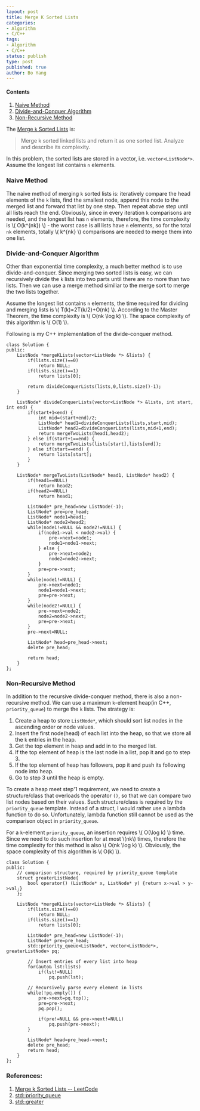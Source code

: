 ```yaml
---
layout: post
title: Merge K Sorted Lists
categories: 
- Algorithm
- C/C++ 
tags:
- Algorithm
- C/C++
status: publish
type: post
published: true
author: Bo Yang
---
```


#### Contents

1. [Naive Method](#naive_method)
2. [Divide-and-Conquer Algorithm](#divide_conquer)
3. [Non-Recursive Method](#heap)

The [Merge `k` Sorted Lists](https://oj.leetcode.com/problems/merge-k-sorted-lists/) is:

> Merge k sorted linked lists and return it as one sorted list. Analyze and describe its complexity.

In this problem, the sorted lists are stored in a vector, i.e. `vector<ListNode*>`. Assume the longest list contains `n` elements.

### <a name="naive_method">Naive Method</a>

The naive method of merging `k` sorted lists is: iteratively compare the head elements of the `k` lists, find the smallest node, append this node to the merged list and forward that list by one step. Then repeat above step until all lists reach the end. Obviously, since in every iteration `k` comparisons are needed, and the longest list has `n` elements, therefore, the time complexity is \\( O(k^{nk}) \\) - the worst case is all lists have `n` elements, so for the total `nk` elements, totally \\( k^{nk} \\) comparisons are needed to merge them into one list.

### <a name="divide_conquer">Divide-and-Conquer Algorithm</a>

Other than exponential time complexity, a much better method is to use divide-and-conquer. Since merging two sorted lists is easy, we can recursively divide the `k` lists into two parts until there are no more than two lists. Then we can use a merge method similiar to the merge sort to merge the two lists together.

Assume the longest list contains `n` elements, the time required for dividing and merging lists is \\( T(k)=2T(k/2)+O(nk) \\). According to the Master Theorem, the time complexity is \\( O(nk \log k) \\). The space complexity of this algorithm is \\( O(1) \\).

Following is my C++ implementation of the divide-conquer method.

	class Solution {
	public:
	    ListNode *mergeKLists(vector<ListNode *> &lists) {
			if(lists.size()==0)
	            return NULL;
	        if(lists.size()==1)
	            return lists[0];
	
			return divideConquerLists(lists,0,lists.size()-1);
	    }
	
		ListNode* divideConquerLists(vector<ListNode *> &lists, int start, int end) {
			if(start+1<end) {
				int mid=(start+end)/2;
				ListNode* head1=divideConquerLists(lists,start,mid);
				ListNode* head2=divideConquerLists(lists,mid+1,end);
				return mergeTwoLists(head1,head2);
			} else if(start+1==end) {
				return mergeTwoLists(lists[start],lists[end]);
			} else if(start==end) {
				return lists[start];
			}
		}
	
		ListNode* mergeTwoLists(ListNode* head1, ListNode* head2) {
			if(head1==NULL)
				return head2;
			if(head2==NULL)
				return head1;
		
			ListNode* pre_head=new ListNode(-1);
			ListNode* pre=pre_head;
			ListNode* node1=head1;
			ListNode* node2=head2;
			while(node1!=NULL && node2!=NULL) {
				if(node1->val < node2->val) {
					pre->next=node1;
					node1=node1->next;
				} else {
					pre->next=node2;
					node2=node2->next;
				}
				pre=pre->next;
			}
			while(node1!=NULL) {
				pre->next=node1;
				node1=node1->next;
				pre=pre->next;
			}
			while(node2!=NULL) {
				pre->next=node2;
				node2=node2->next;
				pre=pre->next;
			}
			pre->next=NULL;
	
			ListNode* head=pre_head->next;
			delete pre_head;
	
			return head;
		}
	};

### <a name="heap">Non-Recursive Method</a>

In addition to the recursive divide-conquer method, there is also a non-recursive method. We can use a maximum `k`-element heap(in C++, `priority_queue`) to merge the `k` lists. The strategy is:

1. Create a heap to store `ListNode*`, which should sort list nodes in the ascending order or node values.
2. Insert the first node(head) of each list into the heap, so that we store all the `k` entries in the heap.
3. Get the top element in heap and add in to the merged list.
4. If the top element of heap is the last node in a list, pop it and go to step 3.
5. If the top element of heap has followers, pop it and push its following node into heap. 
6. Go to step 3 until the heap is empty.

To create a heap meet step'1 requirement, we need to create a structure/class that overloads the operator `()`, so that we can compare two list nodes based on their values. Such structure/class is required by the `priority_queue` template. Instead of a struct, I would rather use a lambda function to do so. Unfortunately, lambda function still cannot be used as the comparison object in `priority_queue`.

For a `k`-element `priority_queue`, an insertion requires \\( O(\log k) \\) time. Since we need to do such insertion for at most \\(nk\\) times, therefore the time complexity for this method is also \\( O(nk \log k) \\). Obviously, the space complexity of this algorithm is \\( O(k) \\).

	class Solution {
	public:
		// comparison structure, required by priority_queue template
		struct greaterListNode{ 
			bool operator() (ListNode* x, ListNode* y) {return x->val > y->val;}
		};
	
	    ListNode *mergeKLists(vector<ListNode *> &lists) {
			if(lists.size()==0)
				return NULL;
			if(lists.size()==1)
				return lists[0];
	
			ListNode* pre_head=new ListNode(-1);
			ListNode* pre=pre_head;
			std::priority_queue<ListNode*, vector<ListNode*>, greaterListNode> pq;
	
			// Insert entries of every list into heap
			for(auto& lst:lists)
				if(lst!=NULL)
					pq.push(lst);
	
			// Recursively parse every element in lists
			while(!pq.empty()) {
				pre->next=pq.top();
				pre=pre->next;
				pq.pop();
	
				if(pre!=NULL && pre->next!=NULL)
					pq.push(pre->next);
			}
	
			ListNode* head=pre_head->next;
			delete pre_head;
			return head;
	    }
	};

### References:

1. [Merge k Sorted Lists -- LeetCode](http://blog.csdn.net/linhuanmars/article/details/19899259)
2. [std::priority_queue](http://www.cplusplus.com/reference/queue/priority_queue/)
3. [std::greater](http://www.cplusplus.com/reference/functional/greater/)
